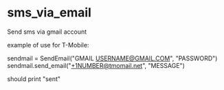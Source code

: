 # sms_via_email
Send sms via gmail account

example of use for T-Mobile:

sendmail = SendEmail("GMAIL USERNAME@GMAIL.COM", "PASSWORD")
sendmail.send_email("+1NUMBER@tmomail.net", "MESSAGE")

should print "sent"

